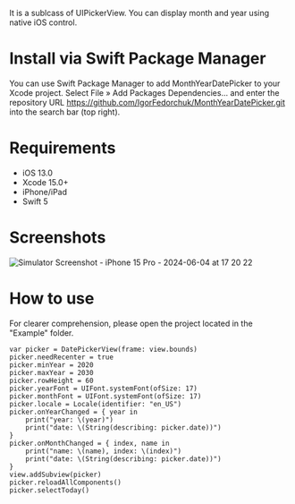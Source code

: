 It is a sublcass of UIPickerView. You can display month and year using native iOS control. 

# Install via Swift Package Manager
You can use Swift Package Manager to add MonthYearDatePicker to your Xcode project. Select File » Add Packages Dependencies... and enter the repository URL https://github.com/IgorFedorchuk/MonthYearDatePicker.git into the search bar (top right).

# Requirements
- iOS 13.0
- Xcode 15.0+
- iPhone/iPad
- Swift 5

# Screenshots
![Simulator Screenshot - iPhone 15 Pro - 2024-06-04 at 17 20 22](https://github.com/IgorFedorchuk/MonthYearDatePicker/assets/2764603/21dc1d1f-ecc9-46e4-9370-b159dc09606a)

# How to use
For clearer comprehension, please open the project located in the "Example" folder.
```
var picker = DatePickerView(frame: view.bounds)
picker.needRecenter = true
picker.minYear = 2020
picker.maxYear = 2030
picker.rowHeight = 60
picker.yearFont = UIFont.systemFont(ofSize: 17)
picker.monthFont = UIFont.systemFont(ofSize: 17)
picker.locale = Locale(identifier: "en_US")
picker.onYearChanged = { year in
    print("year: \(year)")
    print("date: \(String(describing: picker.date))")
}
picker.onMonthChanged = { index, name in
    print("name: \(name), index: \(index)")
    print("date: \(String(describing: picker.date))")
}
view.addSubview(picker)
picker.reloadAllComponents()
picker.selectToday()
```
